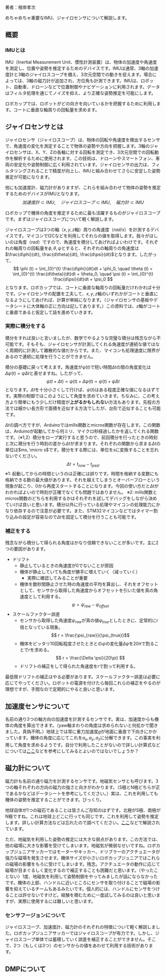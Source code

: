 著者：根岸孝次

めちゃめちゃ重要なIMU、ジャイロセンサについて解説します。

## 概要
### IMUとは
IMU（Inertial Measurement Unit、慣性計測装置）は、物体の加速度や角速度を測定し、位置や姿勢を推定するためのデバイスです。IMUは通常、3軸の加速度計と3軸のジャイロスコープを備え、3次元空間での動きを捉えます。場合によっては、3軸の磁力計が追加され、方位角も計測できます。IMUは、ロボット、自動車、ドローンなどで位置制御やナビゲーションに利用されます。データはフィルタ処理を通じてノイズを抑え、より正確な姿勢推定を可能にします。

ロボカップでは、ロボットがどの向きを向いているかを把握するために利用します。コートに垂直な軸周りの回転量を求めます。

## ジャイロセンサとは
ジャイロセンサ（ジャイロスコープ）は、物体の回転や角速度を検出するセンサで、角速度の変化を測定することで物体の姿勢や方向を把握します。3軸のジャイロセンサは、X、Y、Zの各軸に対する回転を測定でき、3次元空間での回転動作を解析するために使用されます。この技術は、ドローンやスマートフォン、車両の安定化や姿勢制御に広く利用されています。ジャイロセンサの出力は、フィルタリングされることで精度が向上し、IMUと組み合わせてさらに安定した姿勢推定が可能になります。

他にも加速度計、磁力計がありますが、これらを組み合わせて物体の姿勢を推定するためのデバイスがIMUとなります。
$$
加速度計 \subset IMU, \quad ジャイロスコープ \subset IMU, \quad 磁力計 \subset IMU
$$

ロボカップで機体の角度を推定するために最も活躍するものがジャイロスコープです。まずはジャイロスコープについて軽く解説します。

ジャイロスコープは3つの軸（$x,y,z$軸）周りの角速度（$rad/s$）を計測するデバイスです。マイコンでI2Cなどを利用してそれらの値を取得します。我々がほしいのは角度（$rad$）ですので、角速度を積分してあげればよいわけです。それぞれの軸周りの回転量を$\phi, \theta, \psi$とすると、それぞれの軸周りの角速度は$\frac{d\phi}{dt}, \frac{d\theta}{dt}, \frac{d\psi}{dt}$となります。したがって、
$$
\phi (t) = \int_{0}^{t} \frac{d\phi}{dt}dt + \phi_0, \quad \theta (t) = \int_{0}^{t} \frac{d\theta}{dt}dt + \theta_0, \quad \psi (t) = \int_{0}^{t} \frac{d\psi}{dt}dt + \psi_0
$$
となります。ロボカップでは、コートに垂直な軸周りの回転量だけわかれば十分です。ジャイロセンサの配置を工夫して、$x,y,z$軸のいずれかがコートと垂直になるようにしてあげれば、計算が単純になります。（ジャイロセンサの基板やデータシートに大体軸の正に方向は記してあります。）この資料では、$z$軸がコートと垂直であると仮定して話を進めていきます。


### 実際に積分をする
積分をすれば良いと言いましたが、数学でやるような完璧な積分は残念ながら不可能です。そもそも、ジャイロセンサが計測してくれる角速度が連続な値ではなく周期的に計測して離散的な値だからです。また、マイコンも処理速度に限界があるので連続に処理を行うことができません。

積分の基礎に戻って考えます。角速度が$\dot{\psi}(t)$で短い時間$\Delta t$の間の角度変化は$\Delta \psi(t) = \dot{\psi}\Delta t$と表せますね。したがって、
$$
\psi(t+\Delta t) = \psi(t) + \Delta \psi(t) = \psi(t) + \dot{\psi} \Delta t
$$となります。$\Delta t$を十分小さくして行けば、$\psi (t)$はある程度正確な値になるはずです。実際の制御ではこのようにして角度を求めていきます。ちなみに、この考え方より簡単にもう少しだけ精度が**上がるかもしれない**方法もあります。先程の方法では細かい長方形で面積を近似する方法でしたが、台形で近似することも可能です。

$\Delta t$の調べ方ですが、Arduinoではmills関数とmicros関数が存在します。この関数は、Arduinoが起動してから何ミリ、マイクロ秒経過したかを返してくれる関数です。（※1,2）積分をロープ実行すると思うので、前回積分を行ったときの時刻と次に積分を行う時刻の差から$\Delta t$が求まります。それぞれの関数から求まる$\Delta t$の単位は$ms, \micro s$です。積分をする際には、単位を$s$に変換することを忘れないでください。
$$
\Delta t = t_{now} - t_{past}
$$
※1: 起動してからの時間というのは正確には誤りです。時間を格納する変数にも格納できる数の最大値があります。それを越えてしまうとオーバーフローという現象が起こり、0から再度スタートすることになります。今回の使い方だと$\Delta t$がわかればよいので時刻が正確でなくても問題ではありません。
※2: mills関数とmicros関数のどちらを利用するかはそれぞれを試してデバッグをしながら決めていけば良いと思います。積分以外に行っている処理やマイコンの処理能力にかなり依存するので注意が必要です。また、STM32マイコンなどではタイマー割り込みの設定が容易なので$\Delta t$を固定して積分を行うことも可能です。

### 補正をする
残念ながら積分して得られる角度はかなり信頼できないことが多いです。主に2つの要因があります。
- ドリフト
	- 静止しているときの角速度が$0$でないことが原因
	- 機体が静止していても角度が勝手に増えていく（減っていく）
		- 実際に確認してみることが重要
	- 機体を数秒間静止させた時の角速度の平均を算出し、それをオフセットとして、センサから取得した角速度からオフセットを引いた値を真の角速度として利用する。$$ \psi = \psi_{raw} - \psi_{offset} $$
- スケールファクター誤差
	- センサから取得した角速度$\psi_{raw}$が真の値$\psi_{true}$としたときに、定常的に$r$倍となっている現象。$$ r = \frac{\psi_{raw}}{\psi_{true}}$$
	- 機体をピッタリ10回転程度させたときとの$\psi$の変化量$\Delta \psi$を$20\pi$で割ることで$r$を求める。$$ r = \frac{\Delta \psi}{20\pi} $$
	- ドリフトの補正をして得られた角速度を$r$で割って利用する。

最低限ドリフトの補正はやる必要があります。スケールファクター誤差は必要に応じてやってください。ロボットの電源を付けたら毎回これらの補正をやるのが理想ですが、手間なので定期的にやると良いと思います。

## 加速度センサについて
名前の通り3つの軸方向の加速度を計測するセンサです。実は、加速度からも機体の角度を算出できます。（yaw軸まわりの角度は求められないと何処かで聞きました。真偽不明。）地球上では常に重力加速度$g$が地面に垂直で下向きにかかっています。機体の角度に応じてこれを$a_x, a_y, a_z$に分解できます。この事実を利用して角度を求めるようです。自分で利用したことがないので詳しい計算式などについては[ここ](https://garchiving.com/angle-from-acceleration/)などを参考にしてみるとよいのではないでしょうか？

## 磁力計について
磁力計も名前の通り磁力を計測するセンサです。地磁気センサとも呼びます。3つの軸それぞれの方向の磁力の強さと向きがわかります。（S極とN極どちらが正であるかなどはデータシートを参考にしてください。）実は、これを利用しても機体の姿勢を推定することができます。びっくり。

地球自体が1つの磁石であることは皆さんご存知のはずです。北極がS極、南極がN極ですね。これは地球上どこに行っても同じです。これを利用して姿勢を推定します。詳しい計算方法などは忘れたので調べてください。[ここ](https://qiita.com/take4eng/items/8afd467e82e2c93f19e4)などで解説されています。

ただ、地磁気を利用した姿勢の推定には大きな弱点があります。この方法では、他の磁場に大きな影響を受けてしまいます。地磁気が微弱なせいですね。ロボカップジュニアサッカーではモーターやキッカー、ドリブラーのアクチュエータが強力な磁場を発生させます。機体サイズが小さいロボカップジュニアではこれらの磁場の影響をもろに受けてしまいます。残念。アクチュエータの動作に応じて磁場が目まぐるしく変化するので補正することも困難だと思います。（やったことない）1度、地磁気を利用して姿勢制御をやってみましたが話にならなかったです。機体の上部、ハンドルに近いところにセンサを取り付けることで磁場の影響を抑えているチームもあるみたいです。個人的には、ハンドルにセンサをつけることは許せないですけど。経験を積むために一度試してみるのは良いと思いますが、実際に使用するには難しいと思います。

### センサフージョンについて
ジャイロスコープ、加速度計、磁力計のそれぞれの特徴について軽く解説しました。ロボカップジュニアサッカーではジャイロスコープが有力です。しかし、ジャイロスコープ単体では蓄積していく誤差を補正することができません。そこで、2つ（もしくは3つ）のセンサからの値をあわせて利用する技術があります。
## DMPについて
